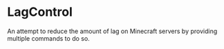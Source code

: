 LagControl
==========

An attempt to reduce the amount of lag on Minecraft servers by providing multiple commands to do so.
